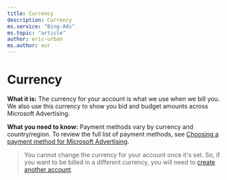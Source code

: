 ```yaml
---
title: Currency
description: Currency
ms.service: "Bing-Ads"
ms.topic: "article"
author: eric-urban
ms.author: eur
---
```


# Currency

**What it is:** The currency for your account is what we use when we bill you. We also use this currency to show you bid and budget amounts across Microsoft Advertising.

**What you need to know:**  Payment methods vary by currency and country/region. To review the full list of payment methods, see [Choosing a payment method for Microsoft Advertising](../hlp_BA_CONC_PaymentMethodsV2.md).

> You cannot change the currency for your account once it's set. So, if you want to be billed in a different currency, you will need to [create another account](../hlp_BA_PROC_CreateAcctSelfServe.md).


